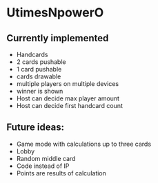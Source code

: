 # UtimesNpowerO

## Currently implemented
- Handcards
- 2 cards pushable
- 1 card pushable
- cards drawable
- multiple players on multiple devices
- winner is shown
- Host can decide max player amount
- Host can decide first handcard count

## Future ideas:
- Game mode with calculations up to three cards
- Lobby
- Random middle card
- Code instead of IP
- Points are results of calculation
